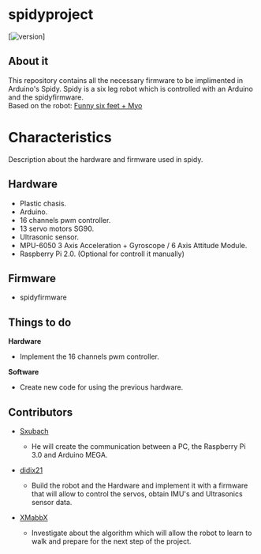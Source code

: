 # spidyproject
[![version](https://badge.fury.io/gh/didix21%2Fspidyproject.svg)]
## About it
This repository contains all the necessary firmware to be implimented in Arduino's Spidy. Spidy is a six leg robot which is controlled with an Arduino and the spidyfirmware.  
Based on the robot: [Funny six feet + Myo](http://www.thingiverse.com/thing:1201161/#files)

# Characteristics
Description about the hardware and firmware used in spidy.
## Hardware
 * Plastic chasis.
 * Arduino.
 * 16 channels pwm controller.
 * 13 servo motors SG90.
 * Ultrasonic sensor.
 * MPU-6050 3 Axis Acceleration + Gyroscope / 6 Axis Attitude Module.
 * Raspberry Pi 2.0. (Optional for controll it manually)
 
 ## Firmware
 * spidyfirmware

## Things to do
**Hardware**
  * Implement the 16 channels pwm controller.
  
**Software**
  * Create new code for using the previous hardware.

## Contributors

- [Sxubach](https://github.com/sxubach)
  - He will create the communication between a PC, the Raspberry Pi 3.0 and Arduino MEGA. 

- [didix21](https://github.com/didix21)
  - Build the robot and the Hardware and implement it with a firmware that will allow to control the servos, obtain IMU's and Ultrasonics sensor data.

- [XMabbX](https://github.com/XMabbX)
  - Investigate about the algorithm which will allow the robot to learn to walk and prepare for the next step of the project.
